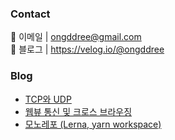 
### Contact

📩 이메일 | <a href="mailto:ongddree@gmail.com">ongddree@gmail.com</a> <br/>
📗 블로그 | <a href="https://velog.io/@ongddree">https://velog.io/@ongddree</a>


### Blog

- <a href="https://medium.com/@ongddree/tcp%EC%99%80-udp-ae8bde89f478" target="_blank">TCP와 UDP</a>
- <a href="https://boostbrothers.github.io/hospital-detail-webview" target="_blank">웹뷰 통신 및 크로스 브라우징</a>
- <a href="https://velog.io/@ongddree/TIL-%EB%AA%A8%EB%85%B8%EB%A0%88%ED%8F%AC" target="_blank">모노레포 (Lerna, yarn workspace)</a>

